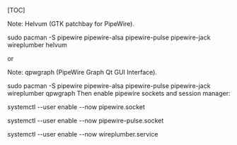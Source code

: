 [TOC]

Note: Helvum (GTK patchbay for PipeWire).

sudo pacman -S pipewire pipewire-alsa pipewire-pulse pipewire-jack wireplumber helvum

or

Note: qpwgraph (PipeWire Graph Qt GUI Interface).

sudo pacman -S pipewire pipewire-alsa pipewire-pulse pipewire-jack wireplumber qpwgraph
Then enable pipewire sockets and session manager:

systemctl --user enable --now pipewire.socket

systemctl --user enable --now pipewire-pulse.socket

systemctl --user enable --now wireplumber.service